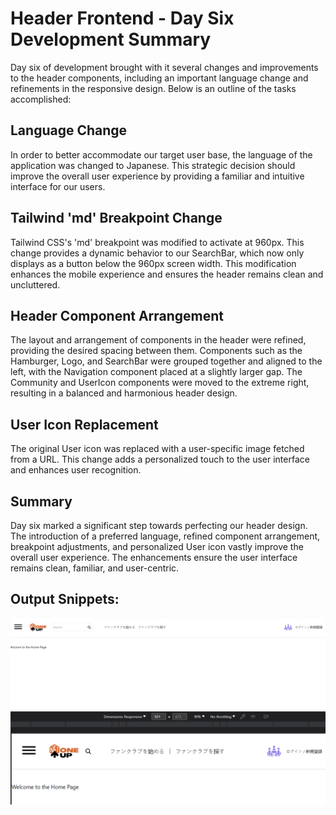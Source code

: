 # Header Frontend - Day Six Development Summary

Day six of development brought with it several changes and improvements to the header components, including an important language change and refinements in the responsive design. Below is an outline of the tasks accomplished:

## Language Change

In order to better accommodate our target user base, the language of the application was changed to Japanese. This strategic decision should improve the overall user experience by providing a familiar and intuitive interface for our users.

## Tailwind 'md' Breakpoint Change

Tailwind CSS's 'md' breakpoint was modified to activate at 960px. This change provides a dynamic behavior to our SearchBar, which now only displays as a button below the 960px screen width. This modification enhances the mobile experience and ensures the header remains clean and uncluttered.

## Header Component Arrangement

The layout and arrangement of components in the header were refined, providing the desired spacing between them. Components such as the Hamburger, Logo, and SearchBar were grouped together and aligned to the left, with the Navigation component placed at a slightly larger gap. The Community and UserIcon components were moved to the extreme right, resulting in a balanced and harmonious header design.

## User Icon Replacement

The original User icon was replaced with a user-specific image fetched from a URL. This change adds a personalized touch to the user interface and enhances user recognition.

## Summary

Day six marked a significant step towards perfecting our header design. The introduction of a preferred language, refined component arrangement, breakpoint adjustments, and personalized User icon vastly improve the overall user experience. The enhancements ensure the user interface remains clean, familiar, and user-centric.

## Output Snippets:

![Alt text](image.png)
![Alt text](image-1.png)